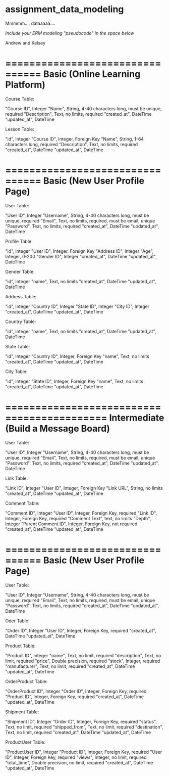 # assignment_data_modeling
Mmmmm.... dataaaaa....

*Include your ERM modeling "pseudocode" in the space below*

Andrew and Kelsey

================================
Basic (Online Learning Platform)
================================

Course Table:

"Course ID", Integer
"Name", String, 4-40 characters long, must be unique, required
"Description", Text, no limits, required
"created_at", DateTime
"updated_at", DateTime

Lesson Table:

"id", Integer
"Course ID", Integer, Foreign Key
"Name", String, 1-64 characters long, required
"Description", Text, no limits, required
"created_at", DateTime
"updated_at", DateTime

================================
Basic (New User Profile Page)
================================

User Table:

"User ID", Integer
"Username", String, 4-40 characters long, must be unique, required
"Email", Text, no limits, required, must be email, unique
"Password", Text, no limits, required
"created_at", DateTime
"updated_at", DateTime

Profile Table:

"id", Integer
"User ID", Integer, Foreign Key
"Address ID", Integer
"Age", Integer, 0-200
"Gender ID", Integer
"created_at", DateTime
"updated_at", DateTime

Gender Table:

"id", Integer
"name", Text, no limits
"created_at", DateTime
"updated_at", DateTime

Address Table:

"id", Integer
"Country ID", Integer
"State ID", Integer
"City ID", Integer
"created_at", DateTime
"updated_at", DateTime

Country Table:

"id", Integer
"name", Text, no limits
"created_at", DateTime
"updated_at", DateTime

State Table:

"id", Integer
"Country ID", Integer, Foreign Key
"name", Text, no limits
"created_at", DateTime
"updated_at", DateTime

City Table:

"id", Integer
"State ID", Integer, Foreign Key
"name", Text, no limits
"created_at", DateTime
"updated_at", DateTime

===========================================
Intermediate (Build a Message Board)
===========================================

User Table:

"User ID", Integer
"Username", String, 4-40 characters long, must be unique, required
"Email", Text, no limits, required, must be email, unique
"Password", Text, no limits, required
"created_at", DateTime
"updated_at", DateTime

Link Table:

"Link ID", Integer
"User ID", Integer, Foreign Key
"Link URL", String, no limits
"created_at", DateTime
"updated_at", DateTime

Comment Table:

"Comment ID", Integer
"User ID", Integer, Foreign Key, required
"Link ID", Integer, Foreign Key, required
"Comment Text", text, no limits
"Depth", Integer
"Parent Comment ID", Integer, Foreign Key, not required
"created_at", DateTime
"updated_at", DateTime

================================
Basic (New User Profile Page)
================================

User Table:

"User ID", Integer
"Username", String, 4-40 characters long, must be unique, required
"Email", Text, no limits, required, must be email, unique
"Password", Text, no limits, required
"created_at", DateTime
"updated_at", DateTime

Oder Table:

"Order ID", Integer
"User ID", Integer, Foreign Key, required
"created_at", DateTime
"updated_at", DateTime

Product Table:

"Product ID", Integer
"name", Text, no limit, required
"description", Text, no limit, required
"price", Double precision, required
"stock", Integer, required
"manufacturer", Text, no limit, required
"created_at", DateTime
"updated_at", DateTime

OrderProduct Table:

"OrderProduct ID", Integer
"Order ID", Integer, Foreign Key, required
"Product ID", Integer, Foreign Key, required
"created_at", DateTime
"updated_at", DateTime

Shipment Table:

"Shipment ID", Integer
"Order ID", Integer, Foreign Key, required
"status", Text, no limit, required
"shipped_from", Text, no limit, required
"destination", Text, no limit, required
"created_at", DateTime
"updated_at", DateTime

ProductUser Table:


"ProductUser ID", Integer
"Product ID", Integer, Foreign Key, required
"User ID", Integer, Foreign Key, required
"views", Integer, no limit, required
"total_time", Double precision, no limit, required
"created_at", DateTime
"updated_at", DateTime
